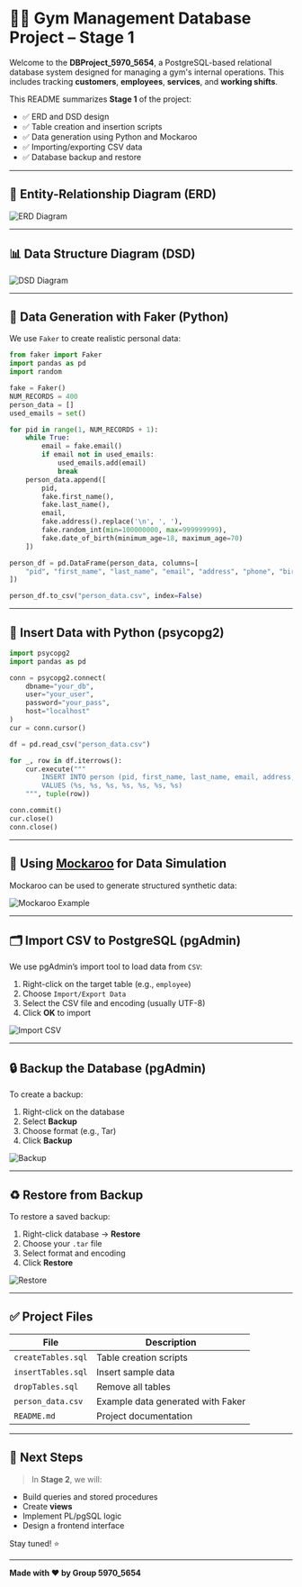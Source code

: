 # 🏋️‍♂️ Gym Management Database Project – Stage 1

Welcome to the **DBProject_5970_5654**, a PostgreSQL-based relational database system designed for managing a gym's internal operations. This includes tracking **customers**, **employees**, **services**, and **working shifts**.

This README summarizes **Stage 1** of the project:
- ✅ ERD and DSD design
- ✅ Table creation and insertion scripts
- ✅ Data generation using Python and Mockaroo
- ✅ Importing/exporting CSV data
- ✅ Database backup and restore

---

## 📌 Entity-Relationship Diagram (ERD)

![ERD Diagram](./968d2d8b-907c-42e6-bab7-dc2bed8713cf.png)

---

## 📊 Data Structure Diagram (DSD)

![DSD Diagram](./97fd1592-8bc3-41da-acf8-1013bf14ee7c.png)

---

## 🧪 Data Generation with Faker (Python)

We use `Faker` to create realistic personal data:

```python
from faker import Faker
import pandas as pd
import random

fake = Faker()
NUM_RECORDS = 400
person_data = []
used_emails = set()

for pid in range(1, NUM_RECORDS + 1):
    while True:
        email = fake.email()
        if email not in used_emails:
            used_emails.add(email)
            break
    person_data.append([
        pid,
        fake.first_name(),
        fake.last_name(),
        email,
        fake.address().replace('\n', ', '),
        fake.random_int(min=100000000, max=999999999),
        fake.date_of_birth(minimum_age=18, maximum_age=70)
    ])

person_df = pd.DataFrame(person_data, columns=[
    "pid", "first_name", "last_name", "email", "address", "phone", "birthday"
])

person_df.to_csv("person_data.csv", index=False)
```

---

## 🐍 Insert Data with Python (psycopg2)

```python
import psycopg2
import pandas as pd

conn = psycopg2.connect(
    dbname="your_db",
    user="your_user",
    password="your_pass",
    host="localhost"
)
cur = conn.cursor()

df = pd.read_csv("person_data.csv")

for _, row in df.iterrows():
    cur.execute("""
        INSERT INTO person (pid, first_name, last_name, email, address, phone, birthday)
        VALUES (%s, %s, %s, %s, %s, %s, %s)
    """, tuple(row))

conn.commit()
cur.close()
conn.close()
```

---

## 🧪 Using [Mockaroo](https://mockaroo.com/) for Data Simulation

Mockaroo can be used to generate structured synthetic data:

![Mockaroo Example](./b7473126-5e72-4532-b491-b19563968484.png)

---

## 🗂️ Import CSV to PostgreSQL (pgAdmin)

We use pgAdmin’s import tool to load data from `CSV`:

1.  Right-click on the target table (e.g., `employee`)
2.  Choose `Import/Export Data`
3.  Select the CSV file and encoding (usually UTF-8)
4.  Click **OK** to import

![Import CSV](./796f0de5-bd08-4811-b905-551ce39dad00.png)

---

## 🔒 Backup the Database (pgAdmin)

To create a backup:

1. Right-click on the database
2. Select **Backup**
3. Choose format (e.g., Tar)
4. Click **Backup**

![Backup](./b5b1eb93-a1dd-4b4f-96d9-61b8dc8e3fb2.png)

---

## ♻️ Restore from Backup

To restore a saved backup:

1. Right-click database → **Restore**
2. Choose your `.tar` file
3. Select format and encoding
4. Click **Restore**

![Restore](./632da5d3-dfee-4aba-8e2c-c6865d39a7eb.png)

---

## ✅ Project Files

| File | Description |
|------|-------------|
| `createTables.sql` | Table creation scripts |
| `insertTables.sql` | Insert sample data |
| `dropTables.sql` | Remove all tables |
| `person_data.csv` | Example data generated with Faker |
| `README.md` | Project documentation |

---

## 🚀 Next Steps

> In **Stage 2**, we will:
- Build queries and stored procedures
- Create **views**
- Implement PL/pgSQL logic
- Design a frontend interface

Stay tuned! ⭐

---

**Made with ❤️ by Group 5970_5654**